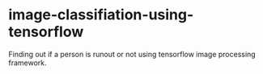 # image-classifiation-using-tensorflow
Finding out if a person is runout or not using tensorflow image processing framework. 
